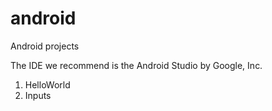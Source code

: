 # android
Android projects

The IDE we recommend is the Android Studio by Google, Inc.

1. HelloWorld
2. Inputs

